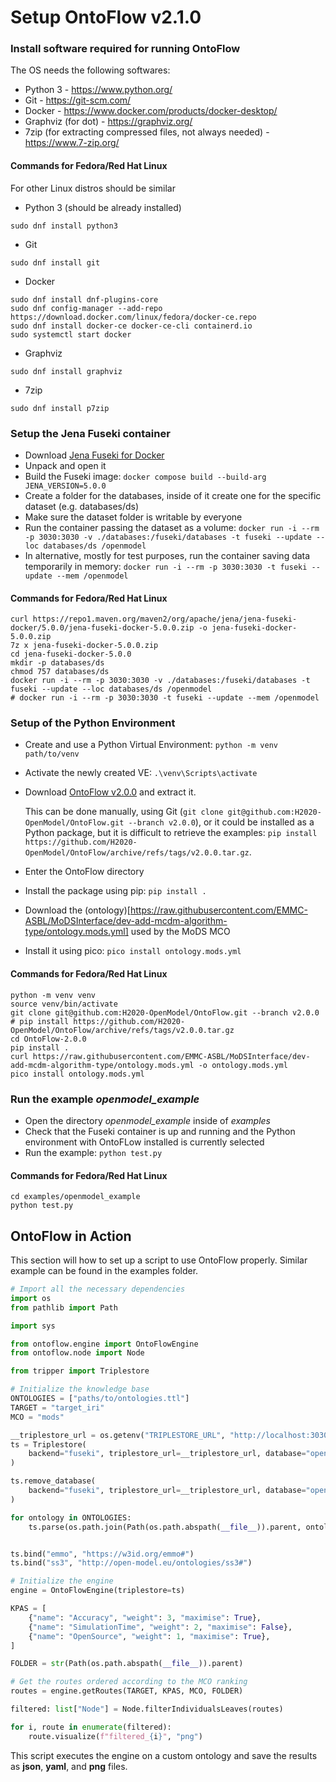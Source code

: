 # Setup OntoFlow v2.1.0

### Install software required for running OntoFlow
The OS needs the following softwares:
- Python 3 - https://www.python.org/
- Git - https://git-scm.com/
- Docker - https://www.docker.com/products/docker-desktop/
- Graphviz (for dot) - https://graphviz.org/
- 7zip (for extracting compressed files, not always needed) - https://www.7-zip.org/

#### Commands for Fedora/Red Hat Linux
For other Linux distros should be similar
- Python 3 (should be already installed)
```
sudo dnf install python3
```
- Git
```
sudo dnf install git
```
- Docker
```
sudo dnf install dnf-plugins-core
sudo dnf config-manager --add-repo https://download.docker.com/linux/fedora/docker-ce.repo
sudo dnf install docker-ce docker-ce-cli containerd.io
sudo systemctl start docker
```
- Graphviz
```
sudo dnf install graphviz
```
- 7zip
```
sudo dnf install p7zip
```

### Setup the Jena Fuseki container
- Download [Jena Fuseki for Docker](https://repo1.maven.org/maven2/org/apache/jena/jena-fuseki-docker/5.0.0/jena-fuseki-docker-5.0.0.zip)
- Unpack and open it
- Build the Fuseki image: `docker compose build --build-arg JENA_VERSION=5.0.0`
- Create a folder for the databases, inside of it create one for the specific dataset (e.g. databases/ds)
- Make sure the dataset folder is writable by everyone
- Run the container passing the dataset as a volume: `docker run -i --rm -p 3030:3030 -v ./databases:/fuseki/databases -t fuseki --update --loc databases/ds /openmodel`
- In alternative, mostly for test purposes, run the container saving data temporarily in memory: `docker run -i --rm -p 3030:3030 -t fuseki --update --mem /openmodel`
#### Commands for Fedora/Red Hat Linux
```
curl https://repo1.maven.org/maven2/org/apache/jena/jena-fuseki-docker/5.0.0/jena-fuseki-docker-5.0.0.zip -o jena-fuseki-docker-5.0.0.zip
7z x jena-fuseki-docker-5.0.0.zip
cd jena-fuseki-docker-5.0.0
mkdir -p databases/ds
chmod 757 databases/ds
docker run -i --rm -p 3030:3030 -v ./databases:/fuseki/databases -t fuseki --update --loc databases/ds /openmodel
# docker run -i --rm -p 3030:3030 -t fuseki --update --mem /openmodel
```

### Setup of the Python Environment
- Create and use a Python Virtual Environment: `python -m venv path/to/venv`
- Activate the newly created VE: `.\venv\Scripts\activate`
- Download [OntoFlow v2.0.0](https://github.com/H2020-OpenModel/OntoFlow/tree/v2.0.0) and extract it. 

  This can be done manually, using Git (`git clone git@github.com:H2020-OpenModel/OntoFlow.git --branch v2.0.0`), or it could be installed as a Python package, but it is difficult to retrieve the examples: `pip install https://github.com/H2020-OpenModel/OntoFlow/archive/refs/tags/v2.0.0.tar.gz`.
- Enter the OntoFlow directory
- Install the package using pip: `pip install .`
- Download the (ontology)[https://raw.githubusercontent.com/EMMC-ASBL/MoDSInterface/dev-add-mcdm-algorithm-type/ontology.mods.yml] used by the MoDS MCO
- Install it using pico: `pico install ontology.mods.yml`

#### Commands for Fedora/Red Hat Linux
```
python -m venv venv
source venv/bin/activate
git clone git@github.com:H2020-OpenModel/OntoFlow.git --branch v2.0.0
# pip install https://github.com/H2020-OpenModel/OntoFlow/archive/refs/tags/v2.0.0.tar.gz
cd OntoFlow-2.0.0
pip install .
curl https://raw.githubusercontent.com/EMMC-ASBL/MoDSInterface/dev-add-mcdm-algorithm-type/ontology.mods.yml -o ontology.mods.yml
pico install ontology.mods.yml
```

### Run the example *openmodel_example*
- Open the directory *openmodel_example* inside of *examples*
- Check that the Fuseki container is up and running and the Python environment with OntoFLow installed is currently selected
- Run the example: `python test.py`

#### Commands for Fedora/Red Hat Linux
```
cd examples/openmodel_example
python test.py
```

## OntoFlow in Action
This section will how to set up a script to use OntoFlow properly. Similar example can be found in the examples folder.

```python
# Import all the necessary dependencies
import os
from pathlib import Path

import sys

from ontoflow.engine import OntoFlowEngine
from ontoflow.node import Node

from tripper import Triplestore

# Initialize the knowledge base
ONTOLOGIES = ["paths/to/ontologies.ttl"]
TARGET = "target_iri"
MCO = "mods"

__triplestore_url = os.getenv("TRIPLESTORE_URL", "http://localhost:3030")
ts = Triplestore(
    backend="fuseki", triplestore_url=__triplestore_url, database="openmodel"
)

ts.remove_database(
    backend="fuseki", triplestore_url=__triplestore_url, database="openmodel"
)

for ontology in ONTOLOGIES:
    ts.parse(os.path.join(Path(os.path.abspath(__file__)).parent, ontology), "turtle")


ts.bind("emmo", "https://w3id.org/emmo#")
ts.bind("ss3", "http://open-model.eu/ontologies/ss3#")

# Initialize the engine
engine = OntoFlowEngine(triplestore=ts)

KPAS = [
    {"name": "Accuracy", "weight": 3, "maximise": True},
    {"name": "SimulationTime", "weight": 2, "maximise": False},
    {"name": "OpenSource", "weight": 1, "maximise": True},
]

FOLDER = str(Path(os.path.abspath(__file__)).parent)

# Get the routes ordered according to the MCO ranking
routes = engine.getRoutes(TARGET, KPAS, MCO, FOLDER)

filtered: list["Node"] = Node.filterIndividualsLeaves(routes)

for i, route in enumerate(filtered):
    route.visualize(f"filtered_{i}", "png")
```

This script executes the engine on a custom ontology and save the results as **json**, **yaml**, and **png** files.